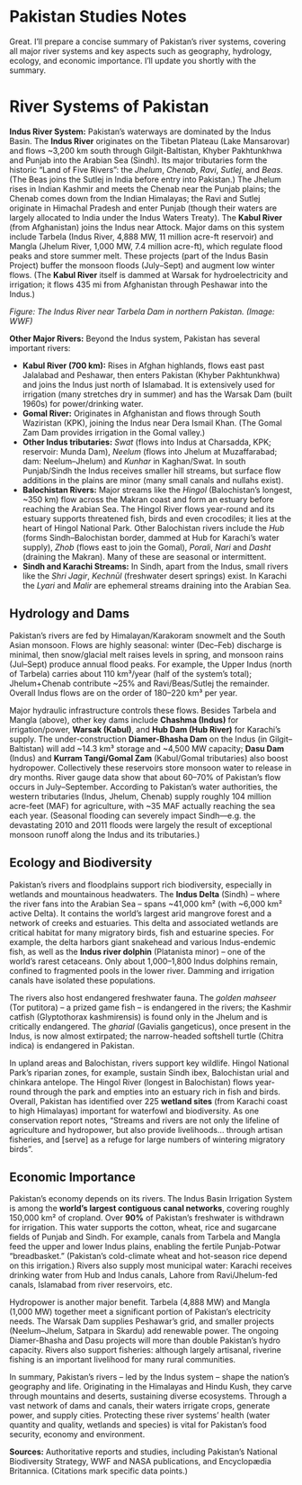 # Pakistan Studies Notes

Great. I’ll prepare a concise summary of Pakistan’s river systems, covering all major river systems and key aspects such as geography, hydrology, ecology, and economic importance.
I’ll update you shortly with the summary.


# River Systems of Pakistan

**Indus River System:** Pakistan’s waterways are dominated by the Indus Basin. The **Indus River** originates on the Tibetan Plateau (Lake Mansarovar) and flows \~3,200 km south through Gilgit-Baltistan, Khyber Pakhtunkhwa and Punjab into the Arabian Sea (Sindh). Its major tributaries form the historic “Land of Five Rivers”: the *Jhelum*, *Chenab*, *Ravi*, *Sutlej*, and *Beas*.  (The Beas joins the Sutlej in India before entry into Pakistan.)  The Jhelum rises in Indian Kashmir and meets the Chenab near the Punjab plains; the Chenab comes down from the Indian Himalayas; the Ravi and Sutlej originate in Himachal Pradesh and enter Punjab (though their waters are largely allocated to India under the Indus Waters Treaty). The **Kabul River** (from Afghanistan) joins the Indus near Attock.  Major dams on this system include Tarbela (Indus River, 4,888 MW, 11 million acre-ft reservoir) and Mangla (Jhelum River, 1,000 MW, 7.4 million acre-ft), which regulate flood peaks and store summer melt. These projects (part of the Indus Basin Project) buffer the monsoon floods (July–Sept) and augment low winter flows. (The **Kabul River** itself is dammed at Warsak for hydroelectricity and irrigation; it flows 435 mi from Afghanistan through Peshawar into the Indus.)

&#x20;*Figure: The Indus River near Tarbela Dam in northern Pakistan.  (Image: WWF)*

**Other Major Rivers:**  Beyond the Indus system, Pakistan has several important rivers:

* **Kabul River (700 km):** Rises in Afghan highlands, flows east past Jalalabad and Peshawar, then enters Pakistan (Khyber Pakhtunkhwa) and joins the Indus just north of Islamabad. It is extensively used for irrigation (many stretches dry in summer) and has the Warsak Dam (built 1960s) for power/drinking water.
* **Gomal River:** Originates in Afghanistan and flows through South Waziristan (KPK), joining the Indus near Dera Ismail Khan. (The Gomal Zam Dam provides irrigation in the Gomal valley.)
* **Other Indus tributaries:**  *Swat* (flows into Indus at Charsadda, KPK; reservoir: Munda Dam), *Neelum* (flows into Jhelum at Muzaffarabad; dam: Neelum–Jhelum) and *Kunhar* in Kaghan/Swat. In south Punjab/Sindh the Indus receives smaller hill streams, but surface flow additions in the plains are minor (many small canals and nullahs exist).
* **Balochistan Rivers:**  Major streams like the *Hingol* (Balochistan’s longest, \~350 km) flow across the Makran coast and form an estuary before reaching the Arabian Sea. The Hingol River flows year-round and its estuary supports threatened fish, birds and even crocodiles; it lies at the heart of Hingol National Park. Other Balochistan rivers include the *Hub* (forms Sindh–Balochistan border, dammed at Hub for Karachi’s water supply), *Zhob* (flows east to join the Gomal), *Porali*, *Nari* and *Dasht* (draining the Makran). Many of these are seasonal or intermittent.
* **Sindh and Karachi Streams:**  In Sindh, apart from the Indus, small rivers like the *Shri Jagir*, *Kechnūl* (freshwater desert springs) exist. In Karachi the *Lyari* and *Malir* are ephemeral streams draining into the Arabian Sea.

## Hydrology and Dams

Pakistan’s rivers are fed by Himalayan/Karakoram snowmelt and the South Asian monsoon.  Flows are highly seasonal: winter (Dec–Feb) discharge is minimal, then snow/glacial melt raises levels in spring, and monsoon rains (Jul–Sept) produce annual flood peaks.  For example, the Upper Indus (north of Tarbela) carries about 110 km³/year (half of the system’s total); Jhelum+Chenab contribute \~25% and Ravi/Beas/Sutlej the remainder.  Overall Indus flows are on the order of 180–220 km³ per year.

Major hydraulic infrastructure controls these flows. Besides Tarbela and Mangla (above), other key dams include **Chashma (Indus)** for irrigation/power, **Warsak (Kabul)**, and **Hub Dam (Hub River)** for Karachi’s supply. The under-construction **Diamer-Bhasha Dam** on the Indus (in Gilgit–Baltistan) will add \~14.3 km³ storage and \~4,500 MW capacity; **Dasu Dam** (Indus) and **Kurram Tangi/Gomal Zam** (Kabul/Gomal tributaries) also boost hydropower.  Collectively these reservoirs store monsoon water to release in dry months.  River gauge data show that about 60–70% of Pakistan’s flow occurs in July–September.  According to Pakistan’s water authorities, the western tributaries (Indus, Jhelum, Chenab) supply roughly 104 million acre-feet (MAF) for agriculture, with \~35 MAF actually reaching the sea each year.  (Seasonal flooding can severely impact Sindh—e.g. the devastating 2010 and 2011 floods were largely the result of exceptional monsoon runoff along the Indus and its tributaries.)

## Ecology and Biodiversity

Pakistan’s rivers and floodplains support rich biodiversity, especially in wetlands and mountainous headwaters. The **Indus Delta** (Sindh) – where the river fans into the Arabian Sea – spans \~41,000 km² (with \~6,000 km² active Delta). It contains the world’s largest arid mangrove forest and a network of creeks and estuaries. This delta and associated wetlands are critical habitat for many migratory birds, fish and estuarine species. For example, the delta harbors giant snakehead and various Indus-endemic fish, as well as the **Indus river dolphin** (Platanista minor) – one of the world’s rarest cetaceans.  Only about 1,000–1,800 Indus dolphins remain, confined to fragmented pools in the lower river. Damming and irrigation canals have isolated these populations.

The rivers also host endangered freshwater fauna.  The *golden mahseer* (Tor putitora) – a prized game fish – is endangered in the rivers; the Kashmir catfish (Glyptothorax kashmirensis) is found only in the Jhelum and is critically endangered. The *gharial* (Gavialis gangeticus), once present in the Indus, is now almost extirpated; the narrow-headed softshell turtle (Chitra indica) is endangered in Pakistan.

In upland areas and Balochistan, rivers support key wildlife. Hingol National Park’s riparian zones, for example, sustain Sindh ibex, Balochistan urial and chinkara antelope. The Hingol River (longest in Balochistan) flows year-round through the park and empties into an estuary rich in fish and birds. Overall, Pakistan has identified over 225 **wetland sites** (from Karachi coast to high Himalayas) important for waterfowl and biodiversity.  As one conservation report notes, “Streams and rivers are not only the lifeline of agriculture and hydropower, but also provide livelihoods… through artisan fisheries, and \[serve] as a refuge for large numbers of wintering migratory birds”.

## Economic Importance

Pakistan’s economy depends on its rivers.  The Indus Basin Irrigation System is among the **world’s largest contiguous canal networks**, covering roughly 150,000 km² of cropland.  Over **90%** of Pakistan’s freshwater is withdrawn for irrigation. This water supports the cotton, wheat, rice and sugarcane fields of Punjab and Sindh.  For example, canals from Tarbela and Mangla feed the upper and lower Indus plains, enabling the fertile Punjab-Potwar “breadbasket.”  (Pakistan’s cold-climate wheat and hot-season rice depend on this irrigation.) Rivers also supply most municipal water: Karachi receives drinking water from Hub and Indus canals, Lahore from Ravi/Jhelum-fed canals, Islamabad from river reservoirs, etc.

Hydropower is another major benefit. Tarbela (4,888 MW) and Mangla (1,000 MW) together meet a significant portion of Pakistan’s electricity needs. The Warsak Dam supplies Peshawar’s grid, and smaller projects (Neelum–Jhelum, Satpara in Skardu) add renewable power. The ongoing Diamer-Bhasha and Dasu projects will more than double Pakistan’s hydro capacity.  Rivers also support fisheries: although largely artisanal, riverine fishing is an important livelihood for many rural communities.

In summary, Pakistan’s rivers – led by the Indus system – shape the nation’s geography and life. Originating in the Himalayas and Hindu Kush, they carve through mountains and deserts, sustaining diverse ecosystems. Through a vast network of dams and canals, their waters irrigate crops, generate power, and supply cities. Protecting these river systems’ health (water quantity and quality, wetlands and species) is vital for Pakistan’s food security, economy and environment.

**Sources:** Authoritative reports and studies, including Pakistan’s National Biodiversity Strategy, WWF and NASA publications, and Encyclopædia Britannica. (Citations mark specific data points.)
